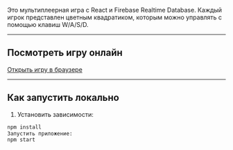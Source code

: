 Это мультиплеерная игра с React и Firebase Realtime Database. Каждый игрок представлен цветным квадратиком, которым можно управлять с помощью клавиш W/A/S/D.

---

## Посмотреть игру онлайн

[Открыть игру в браузере](https://multiplayer-game-55414.web.app)

---

## Как запустить локально

1. Установить зависимости:

```bash
npm install
Запустить приложение:
npm start
